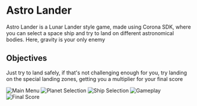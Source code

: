 # Astro Lander

Astro Lander is a Lunar Lander style game, made using Corona SDK, where you can select a space ship and try to land on different astronomical bodies. Here, gravity is your only enemy

## Objectives

Just try to land safely, if that's not challenging enough for you, try landing on the special landing zones, getting you a multiplier for your final score


![Main Menu](http://drive.google.com/uc?export=view&id=1SYGOAt-0hIAfhYli_iur4ycSsbbbPpA6)
![Planet Selection](http://drive.google.com/uc?export=view&id=1jcX8LC-atWkAutXPLLCSt71ahWuuH8dY)
![Ship Selection](http://drive.google.com/uc?export=view&id=1SnSXy_gtG08Jrq0ublP1oR2Q_T01Tfyx)
![Gameplay](http://drive.google.com/uc?export=view&id=1qdG-5gZ8bStGA7LxXus5liNkjhb5kEWh)
![Final Score](http://drive.google.com/uc?export=view&id=1Dl45etN12-9TFBCPvSuIfs0SxEMgNxn6)